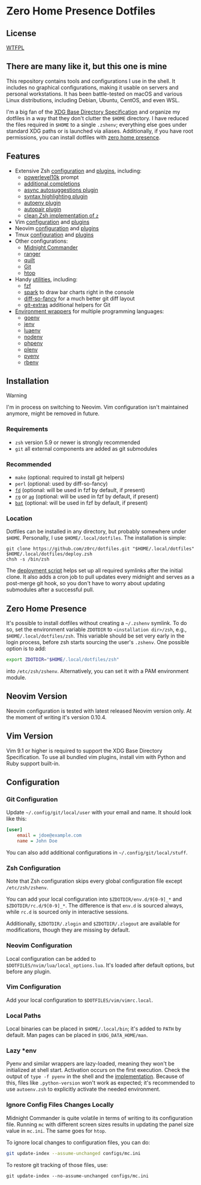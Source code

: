 # Zero Home Presence Dotfiles

## License

[WTFPL](COPYING)

## There are many like it, but this one is mine

This repository contains tools and configurations I use in the shell. It
includes no graphical configurations, making it usable on servers and personal
workstations. It has been battle-tested on macOS and various Linux
distributions, including Debian, Ubuntu, CentOS, and even WSL.

I'm a big fan of the [XDG Base Directory
Specification](http://standards.freedesktop.org/basedir-spec/basedir-spec-latest.html)
and organize my dotfiles in a way that they don't clutter the `$HOME`
directory. I have reduced the files required in `$HOME` to a single `.zshenv`;
everything else goes under standard XDG paths or is launched via aliases.
Additionally, if you have root permissions, you can install dotfiles with [zero
home presence](#zero-home-presence).

## Features

* Extensive Zsh [configuration](zsh/rc.d) and [plugins](zsh/plugins), including:
  * [powerlevel10k](https://github.com/romkatv/powerlevel10k) prompt
  * [additional completions](https://github.com/zsh-users/zsh-completions)
  * [async autosuggestions plugin](https://github.com/zsh-users/zsh-autosuggestions)
  * [syntax highlighting plugin](https://github.com/zsh-users/zsh-syntax-highlighting)
  * [autoenv plugin](https://github.com/Tarrasch/zsh-autoenv)
  * [autopair plugin](https://github.com/hlissner/zsh-autopair)
  * [clean Zsh implementation of `z`](https://github.com/agkozak/zsh-z)
* Vim [configuration](vim/vimrc) and [plugins](vim/pack)
* Neovim [configuration](nvim/init.lua) and [plugins](nvim/plugins)
* Tmux [configuration](tmux/tmux.conf) and [plugins](tmux/plugins)
* Other configurations:
  * [Midnight Commander](configs/mc.ini)
  * [ranger](configs/ranger)
  * [quilt](configs/quiltrc)
  * [Git](configs/gitconfig)
  * [htop](configs/htoprc)
* Handy [utilities](tools), including:
  * [fzf](https://github.com/junegunn/fzf)
  * [spark](https://github.com/holman/spark) to draw bar charts right in the console
  * [diff-so-fancy](https://github.com/so-fancy/diff-so-fancy) for a much better git diff layout
  * [git-extras](https://github.com/tj/git-extras) additional helpers for Git
* [Environment wrappers](env-wrappers) for multiple programming languages:
  * [goenv](https://github.com/syndbg/goenv)
  * [jenv](https://github.com/jenv/jenv)
  * [luaenv](https://github.com/cehoffman/luaenv)
  * [nodenv](https://github.com/nodenv/nodenv)
  * [phpenv](https://github.com/phpenv/phpenv)
  * [plenv](https://github.com/tokuhirom/plenv)
  * [pyenv](https://github.com/yyuu/pyenv)
  * [rbenv](https://github.com/rbenv/rbenv)

## Installation

> [!WARNING]
> I'm in process on switching to Neovim. Vim configuration isn't maintained
> anymore, might be removed in future.

### Requirements

* `zsh` version 5.9 or newer is strongly recommended
* `git` all external components are added as git submodules

### Recommended

* `make` (optional: required to install git helpers)
* `perl` (optional: used by diff-so-fancy)
* [`fd`](https://github.com/sharkdp/fd) (optional: will be used in fzf by
  default, if present)
* [`rg`](https://github.com/BurntSushi/ripgrep) or
  [`ag`](https://github.com/ggreer/the_silver_searcher) (optional: will be used
  in fzf by default, if present)
* [`bat`](https://github.com/sharkdp/bat) (optional: will be used in fzf by
  default, if present)

### Location

Dotfiles can be installed in any directory, but probably somewhere under
`$HOME`. Personally, I use `$HOME/.local/dotfiles`. The installation is simple:

```shell
git clone https://github.com/z0rc/dotfiles.git "$HOME/.local/dotfiles"
$HOME/.local/dotfiles/deploy.zsh
chsh -s /bin/zsh
```

The [deployment script](deploy.zsh) helps set up all required symlinks after
the initial clone. It also adds a cron job to pull updates every midnight and
serves as a post-merge git hook, so you don't have to worry about updating
submodules after a successful pull.

## Zero Home Presence

It's possible to install dotfiles without creating a `~/.zshenv` symlink. To do
so, set the environment variable `ZDOTDIR` to `<installation dir>/zsh`, e.g.,
`$HOME/.local/dotfiles/zsh`. This variable should be set very early in the login
process, before zsh starts sourcing the user's `.zshenv`. One possible option is
to add:

```sh
export ZDOTDIR="$HOME/.local/dotfiles/zsh"
```

into `/etc/zsh/zshenv`. Alternatively, you can set it with a PAM environment
module.

## Neovim Version

Neovim configuration is tested with latest released Neovim version only. At the
moment of writing it's version 0.10.4.

## Vim Version

Vim 9.1 or higher is required to support the XDG Base Directory Specification.
To use all bundled vim plugins, install vim with Python and Ruby support
built-in.

## Configuration

### Git Configuration

Update `~/.config/git/local/user` with your email and name. It should look like
this:

```ini
[user]
    email = jdoe@example.com
    name = John Doe
```

You can also add additional configurations in `~/.config/git/local/stuff`.

### Zsh Configuration

Note that Zsh configuration skips every global configuration file except
`/etc/zsh/zshenv`.

You can add your local configuration into `$ZDOTDIR/env.d/9[0-9]_*` and
`$ZDOTDIR/rc.d/9[0-9]_*`. The difference is that `env.d` is sourced always,
while `rc.d` is sourced only in interactive sessions.

Additionally, `$ZDOTDIR/.zlogin` and `$ZDOTDIR/.zlogout` are available for
modifications, though they are missing by default.

### Neovim Configuration

Local configuration can be added to `$DOTFILES/nvim/lua/local_options.lua`.
It's loaded after default options, but before any plugin.

### Vim Configuration

Add your local configuration to `$DOTFILES/vim/vimrc.local`.

### Local Paths

Local binaries can be placed in `$HOME/.local/bin`; it's added to `PATH` by
default. Man pages can be placed in `$XDG_DATA_HOME/man`.

### Lazy \*env

Pyenv and similar wrappers are lazy-loaded, meaning they won't be initialized
at shell start. Activation occurs on the first execution. Check the output of
`type -f pyenv` in the shell and the
[implementation](zsh/rc.d/11_many_env.zsh). Because of this, files like
`.python-version` won't work as expected; it's recommended to use `autoenv.zsh`
to explicitly activate the needed environment.

### Ignore Config Files Changes Locally

Midnight Commander is quite volatile in terms of writing to its configuration
file. Running `mc` with different screen sizes results in updating the panel
size value in `mc.ini`. The same goes for `htop`.

To ignore local changes to configuration files, you can do:

```sh
git update-index --assume-unchanged configs/mc.ini
```

To restore git tracking of those files, use:

```
git update-index --no-assume-unchanged configs/mc.ini
```
